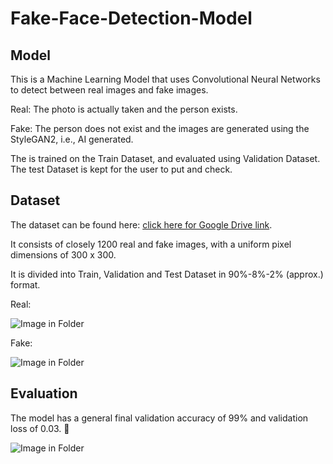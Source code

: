 # Fake-Face-Detection-Model
## Model

This is a Machine Learning Model that uses Convolutional Neural Networks to detect between real images and fake images.

Real: The photo is actually taken and the person exists.

Fake: The person does not exist and the images are generated using the StyleGAN2, i.e., AI generated.

The is trained on the Train Dataset, and evaluated using Validation Dataset. The test Dataset is kept for the user to put and check.


## Dataset

The dataset can be found here: [click here for Google Drive link](https://drive.google.com/drive/folders/15QFBLT2GHWW1nDPj6KwgGiG6auOlZe7T?usp=drive_link).

It consists of closely 1200 real and fake images, with a uniform pixel dimensions of 300 x 300. 

It is divided into Train, Validation and Test Dataset in 90%-8%-2% (approx.) format.

Real:

![Image in Folder](images/image.png)

Fake:

![Image in Folder](images/image.png)

## Evaluation

The model has a  general final validation accuracy of 99% and validation loss of 0.03. 💪

![Image in Folder](images/image.png)



